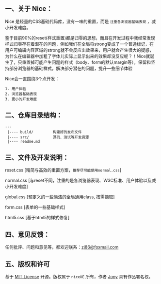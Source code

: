 
## 一、关于 Nice：

Nice 是轻量的CSS基础代码库，没有一味的重置，而是 `注重各浏览器基础表现` ，减小开发难度。

鉴于目前90%的reset(样式重置)都是归零的思想，而且在开发过程中我经常发现样式归零存在着潜在的问题，例如我们在全局将strong变成了一个普通标记，在用户可编辑内容区域的strong就不会反应出效果来，用户就会产生很大的疑惑，为什么在编辑器中加粗了字体儿实际上显示出来的效果却没反应呢？！Nice就诞生了，只重置掉可能产生问题的样式（body、form的默认margin等），保留和坚持部分浏览器的基础样式，解决部分潜在的问题，提升一些细节体验

Nice会一直围绕3个点开发：

    1. 用户体验
    2. 浏览器基础表现
    3. 更小的开发难度


## 二、仓库目录结构：
    
    ---
     |---- build/         构建好的发布文件
     |---- src/           源码、测试等开发资源
     |---- readme.md     


## 三、文件及开发说明：

reset.css     [精简与高效的重置方案，`推荐尽可能使用normal.css`]

normal.css    [与reset不同，注重的是各浏览器表现、W3C标准、用户体验以及减小开发难度]

global.css    [预定义的一些简洁的全局通用class, 按需摘取]

form.css      [表单的一些基础样式]

html5.css     [基于html5的样式修复]


## 四、意见反馈：

任何批评、问题和意见等，都欢迎联系：[zj86@foxmail.com](mailto:zj86@foxmail.com)


## 五、版权和许可

基于 [MIT License](http://en.wikipedia.org/wiki/MIT_License "WikiPedia 中关于 MIT License 的描述") 开源。版权属于 `niceUE` 所有，作者 [Jony](http://www.niceue.com) 具有作品署名权。
